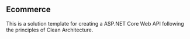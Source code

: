 ## Ecommerce
This is a solution template for creating a ASP.NET Core Web API following the principles of Clean Architecture.
